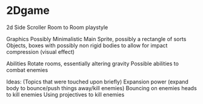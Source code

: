 # 2Dgame
2d Side Scroller
  Room to Room playstyle

Graphics
  Possibly Minimalistic
  Main Sprite, possibly a rectangle of sorts
  Objects, boxes with possibly non rigid bodies to allow for impact compression (visual effect)
  
Abilities
  Rotate rooms, essentially altering gravity
  Possible abilities to combat enemies
  
Ideas: (Topics that were touched upon briefly)
  Expansion power (expand body to bounce/push things away/kill enemies)
  Bouncing on enemies heads to kill enemies
  Using projectives to kill enemies
